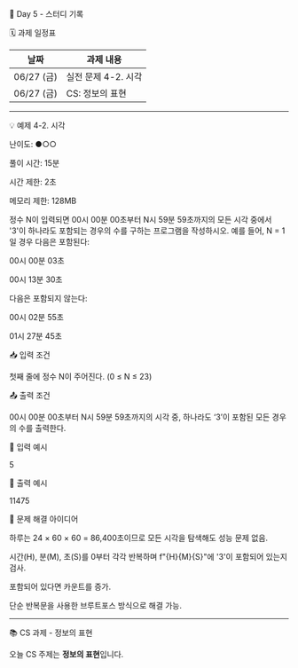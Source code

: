 📅 Day 5 - 스터디 기록

🗓 과제 일정표

| 날짜       | 과제 내용                       |
|------------|-------------------------------|
| 06/27 (금) | 실전 문제 4-2. 시각       |
| 06/27 (금) | CS: 정보의 표현           |

---

💡 예제 4-2. 시각

난이도: ●○○

풀이 시간: 15분

시간 제한: 2초

메모리 제한: 128MB

정수 N이 입력되면 00시 00분 00초부터 N시 59분 59초까지의 모든 시각 중에서 '3'이 하나라도 포함되는 경우의 수를 구하는 프로그램을 작성하시오.
예를 들어, N = 1일 경우 다음은 포함된다:

00시 00분 03초

00시 13분 30초

다음은 포함되지 않는다:

00시 02분 55초

01시 27분 45초

📥 입력 조건


첫째 줄에 정수 N이 주어진다. (0 ≤ N ≤ 23)

📤 출력 조건


00시 00분 00초부터 N시 59분 59초까지의 시각 중, 하나라도 ‘3’이 포함된 모든 경우의 수를 출력한다.

📘 입력 예시

5<br>

📗 출력 예시

11475<br>

🧠 문제 해결 아이디어

하루는 24 × 60 × 60 = 86,400초이므로 모든 시각을 탐색해도 성능 문제 없음.

시간(H), 분(M), 초(S)를 0부터 각각 반복하며 f"{H}{M}{S}"에 '3'이 포함되어 있는지 검사.

포함되어 있다면 카운트를 증가.

단순 반복문을 사용한 브루트포스 방식으로 해결 가능.

---

📚 CS 과제 - 정보의 표현

오늘 CS 주제는 **정보의 표현**입니다.